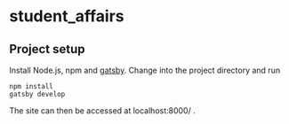# student_affairs

## Project setup
Install Node.js, npm and [gatsby](https://www.gatsbyjs.com/tutorial/part-zero/#using-the-gatsby-cli). Change into the project directory and run
```
npm install
gatsby develop
```
The site can then be accessed at localhost:8000/ .
